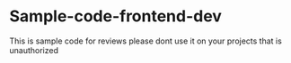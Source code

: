 # Sample-code-frontend-dev

This is sample code for reviews please dont use it on your projects that is unauthorized 

